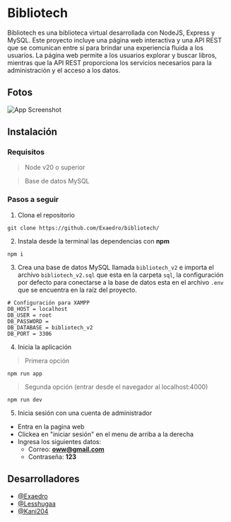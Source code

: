 
# Bibliotech

Bibliotech es una biblioteca virtual desarrollada con NodeJS, Express y MySQL. Este proyecto incluye una página web interactiva y una API REST que se comunican entre sí para brindar una experiencia fluida a los usuarios. La página web permite a los usuarios explorar y buscar libros, mientras que la API REST proporciona los servicios necesarios para la administración y el acceso a los datos.


## Fotos

![App Screenshot](https://i.imgur.com/x6ayDQ9.png)


## Instalación

### Requisitos
> Node v20 o superior

> Base de datos MySQL 

### Pasos a seguir
1. Clona el repositorio
```console
git clone https://github.com/Exaedro/bibliotech/
```

2. Instala desde la terminal las dependencias con **npm**
```console
npm i
```

3. Crea una base de datos MySQL llamada `bibliotech_v2` e importa el archivo `bibliotech_v2.sql` que esta en la carpeta `sql`, la configuración por defecto para conectarse a la base de datos esta en el archivo `.env` que se encuentra en la raíz del proyecto.
```env
# Configuración para XAMPP
DB_HOST = localhost
DB_USER = root
DB_PASSWORD =
DB_DATABASE = bibliotech_v2
DB_PORT = 3306
```

4. Inicia la aplicación
> Primera opción
```console
npm run app
```
> Segunda opción (entrar desde el navegador al localhost:4000)
```console
npm run dev
```

5. Inicia sesión con una cuenta de administrador
- Entra en la pagina web
- Clickea en "iniciar sesión" en el menu de arriba a la derecha
- Ingresa los siguientes datos:
  - Correo: **oww@gmail.com**
  - Contraseña: **123**

## Desarrolladores

- [@Exaedro](https://www.github.com/Exaedro)
- [@Lesshugaa](https://github.com/Lesshugaa)
- [@Kani204](https://github.com/kani204)

